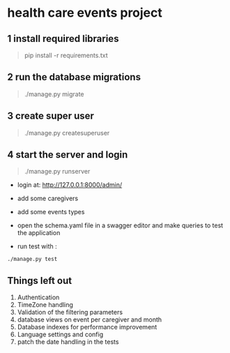# health care events project

1 install required libraries
-----------------------------
>pip install -r requirements.txt

2 run the database migrations
----------------------------------

>./manage.py migrate

3 create super user
-------------------
>./manage.py createsuperuser

4 start the server and login
-----------------------------
>./manage.py runserver

* login at:
http://127.0.0.1:8000/admin/

* add some caregivers

* add some events types

* open the schema.yaml file in a swagger editor and make queries to test the application

* run test with :
 
 `./manage.py test `



Things left out
-----------------------------

1. Authentication
2. TimeZone handling
3. Validation of the filtering parameters
4. database views on event per  caregiver and  month
5. Database indexes for  performance improvement
6. Language settings and config
7. patch the date handling in the tests




